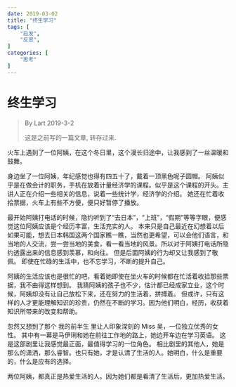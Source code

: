 ```yaml
---
date: 2019-03-02
title: "终生学习"
tags: [
    "启发",
    "反思",
]
categories: [
    "思考"
]
---
```


# 终生学习

> By Lart 2019-3-2
>
> 这是之前写的一篇文章, 转存过来.

火车上遇到了一位阿姨，在这个冬日里，这个漫长归途中，让我感到了一丝温暖和鼓舞。

身边坐了一位阿姨，年纪感觉也得有四五十了，戴着一顶黑色呢子圆帽。
阿姨似乎是在做会计的职务，手机在放着计量经济学的课程。似乎是这个课程的开头。主讲人正在介绍一些相关的信息，说着一些统计学，经济学的介绍。
她还在忙着收拾票据，火车上有些不方便，便只好暂停了播放。

最开始阿姨打电话的时候，隐约听到了“去日本”，“上班”，“假期”等等字眼，便感觉这位阿姨应该是个经历丰富，生活充实的人。
本来只是自己最近在幻想着以后如果可能，想去日本韩国这两个国家瞧一瞧，当然也更希望，可以会他们语言，和当地的人交流，尝一尝当地的美食，看一看当地的风景。所以对于阿姨打电话所隐约透露出来的信息感到羡慕，和向往。
但是后面阿姨的行为却又让我感到了敬佩。
即使在忙碌的生活中，也不忘学习，不断的提升自己。

阿姨的生活应该也是很忙的吧，看着她即使在坐火车的时候都在忙活着收拾那些票据，我不由得这样想到。
我猜阿姨的孩子也不少，估计都已经成家立业，这个时候，阿姨却没有让自己放松下来，还在努力的生活着，拼搏着。
但或许，只有这样的人才更能理解知识的珍贵，仍然在不断的学习。因为他们明白，经历，收获着知识所带来的改变和帮助。

忽然又想到了那个 我的前半生 里让人印象深刻的 Miss 吴，一位独立优秀的女性。
其中有一幕是马伊琍和她在前往工作地的路上，她边开车边在学习英语。
这是这部剧里让我感觉最正面，最值得学习的一位角色。
相比剧里的其他人，她是那么的潇洒，那么睿智。也只有她，才是认清了生活的人。她明白，什么是重要的，什么是应有的选择。

两位阿姨，都真正是热爱生活的人。因为她们都是看清了生活后，更加热爱生活。
